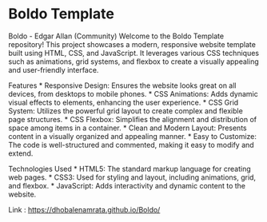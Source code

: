 # Boldo Template
 Boldo - Edgar Allan (Community)
Welcome to the Boldo Template repository! This project showcases a modern, responsive website template built using HTML, CSS, and JavaScript. It leverages various CSS techniques such as animations, grid systems, and flexbox to create a visually appealing and user-friendly interface.

Features
    * Responsive Design: Ensures the website looks great on all devices, from desktops to mobile phones.
    * CSS Animations: Adds dynamic visual effects to elements, enhancing the user experience.
    * CSS Grid System: Utilizes the powerful grid layout to create complex and flexible page structures.
    * CSS Flexbox: Simplifies the alignment and distribution of space among items in a container.
    * Clean and Modern Layout: Presents content in a visually organized and appealing manner.
    * Easy to Customize: The code is well-structured and commented, making it easy to modify and extend.

Technologies Used
    * HTML5: The standard markup language for creating web pages.
    * CSS3: Used for styling and layout, including animations, grid, and flexbox.
    * JavaScript: Adds interactivity and dynamic content to the website.

Link : https://dhobalenamrata.github.io/Boldo/

